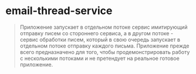# email-thread-service

> Приложение запускает в отдельном потоке сервис имитирующий отправку писем со стороннего сервиса, 
а в другом потоке - сервис обработки писем, который в свою
очередь запускает в отдельном потоке отправку каждого письма. Приложение прежде всего
предназначено для того, чтобы продемонстрировать работу с несколькими потоками и не претендует 
на реальное готовое приложение.

